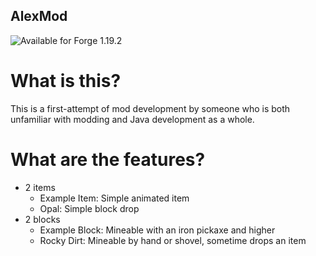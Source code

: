 ## AlexMod
<img src="https://img.shields.io/badge/Available_for-Forge_1.19.2-red" alt="Available for Forge 1.19.2">


# What is this?
This is a first-attempt of mod development by someone who is both unfamiliar with modding and Java development as a whole.

# What are the features?
* 2 items
    * Example Item: Simple animated item
    * Opal: Simple block drop
* 2 blocks
    * Example Block: Mineable with an iron pickaxe and higher
    * Rocky Dirt: Mineable by hand or shovel, sometime drops an item